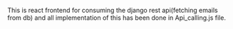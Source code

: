 This is react frontend for consuming the django rest api(fetching emails from db) and all implementation of this has been done in Api_calling.js file.
